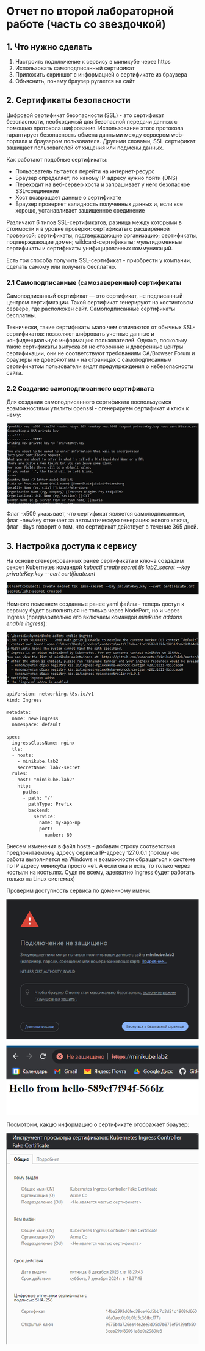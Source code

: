 # Отчет по второй лабораторной работе (часть со звездочкой)
## 1. Что нужно сделать

1. Настроить подключение к сервису в миникубе через https
2. Использовать самоподписанный сертификат
3. Приложить скриншот с информацией о сертификате из браузера
4. Объяснить, почему браузер ругается на сайт

## 2. Сертификаты безопасности

Цифровой сертификат безопасности (SSL) - это сертификат безопасности, необходимый для безопасной передачи данных с помощью протокола шифрования. Использование этого протокола гарантирует безопасность обмена данными между сервером web-портала и браузером пользователя. Другими словами, SSL-сертификат защищает пользователей от хищения или подмены данных.

Как работают подобные сертификаты:
- Пользователь пытается перейти на интернет-ресурс
- Браузер определяет, по какому IP-адресу нужно пойти (DNS)
- Переходит на веб-сервер хоста и запрашивает у него безопасное SSL-соединение
- Хост возвращает данные о сертификате
- Браузер проверяет валидность полученных данных и, если все хорошо, устанавливает защищенное соединение

Различают 6 типов SSL-сертификатов, разница между которыми в стоимости и в уровне проверки: сертификаты с расширенной проверкой; сертификаты, подтверждающие организацию; сертификаты, подтверждающие домен; wildcard-сертификаты; мультидоменные сертификаты и сертификаты унифицированных коммуникаций.

Есть три способа получить SSL-сертификат - приобрести у компании, сделать самому или получить бесплатно.

### 2.1 Самоподписанные (самозаверенные) сертификаты

Самоподписанный сертификат — это сертификат, не подписанный центром сертификации. Такой сертификат генерируют на хостинговом сервере, где расположен сайт. Самоподписанные сертификаты бесплатны. 

Технически, такие сертификаты мало чем отличаются от обычных SSL-сертификатов: позволяют шифровать учетные данные и конфиденциальную информацию пользователей. Однако, поскольку такие сертификаты выпускают не сторонние и доверенные центры сертификации, они не соответствуют требованиям CA/Browser Forum и браузеры не доверяют им - на страницах с самоподписанным сертификатом пользователи видят предупреждения о небезопасности сайта.

### 2.2 Создание самоподписанного сертификата

Для создания самоподписанного сертификата воспользуемся возможностями утилиты openssl - сгенерируем сертификат и ключ к нему:

![openssl](./img/openssl.jpg)

Флаг -x509 указывает, что сертификат является самоподписанным, флаг -newkey отвечает за автоматическую генерацию нового ключа, флаг -days говорит о том, что сертификат действует в течение 365 дней.

## 3. Настройка доступа к сервису

На основе сгенерированных ранее сертификата и ключа создадим секрет Kubernetes командой *kubectl create secret tls lab2_secret --key privateKey.key --cert certificate.crt*

![secret](./img/secret.jpg)

Немного поменяем созданные ранее yaml файлы - теперь доступ к сервису будет выполняться не только через NodePort, но и через Ingress (предварительно его включаем командой *minikube addons enable ingress*):

![ingress](./img/ingress.jpg)

```
apiVersion: networking.k8s.io/v1
kind: Ingress

metadata:
  name: new-ingress
  namespace: default

spec:
  ingressClassName: nginx
  tls:
  - hosts:
    - minikube.lab2
    secretName: lab2-secret
  rules:
  - host: "minikube.lab2"
    http:
      paths:
      - path: "/"
        pathType: Prefix
        backend:
          service:
            name: my-app-np
            port:
              number: 80
```

Внесем изменения в файл hosts - добавим строку соответствия предпочитаемому адресу сервиса IP-адресу 127.0.0.1 (потому что работа выполняется на Windows и возможности обращаться к системе по IP адресу миникуба просто нет. А если она и есть, то только через костыли на костылях. Судя по всему, адекватно Ingress будет работать только на Linux системах)

Проверим доступность сервиса по доменному имени:

![access check](./img/https.jpg)

![get access](./img/service.jpg)

Посмотрим, какцю информацию о сертификате отображает браузер:

![cert-info](./img/fake_cert.jpg)